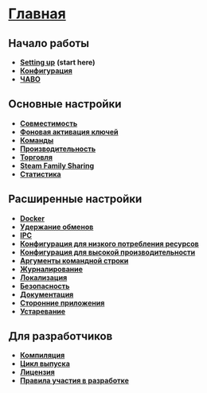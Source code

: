 # **[Главная](https://github.com/JustArchi/ArchiSteamFarm/wiki/Home-ru-RU)**

## Начало работы

* **[Setting up](https://github.com/JustArchi/ArchiSteamFarm/wiki/Setting-up)** **(start here)**
* **[Конфигурация](https://github.com/JustArchi/ArchiSteamFarm/wiki/Configuration)**
* **[ЧАВО](https://github.com/JustArchi/ArchiSteamFarm/wiki/FAQ)**

## Основные настройки

* **[Совместимость](https://github.com/JustArchi/ArchiSteamFarm/wiki/Compatibility)**
* **[Фоновая активация ключей](https://github.com/JustArchi/ArchiSteamFarm/wiki/Background-games-redeemer)**
* **[Команды](https://github.com/JustArchi/ArchiSteamFarm/wiki/Commands)**
* **[Производительность](https://github.com/JustArchi/ArchiSteamFarm/wiki/Performance)**
* **[Торговля](https://github.com/JustArchi/ArchiSteamFarm/wiki/Trading)**
* **[Steam Family Sharing](https://github.com/JustArchi/ArchiSteamFarm/wiki/Steam-Family-Sharing)**
* **[Статистика](https://github.com/JustArchi/ArchiSteamFarm/wiki/Statistics)**

## Расширенные настройки

* **[Docker](https://github.com/JustArchi/ArchiSteamFarm/wiki/Docker)**
* **[Удержание обменов](https://github.com/JustArchi/ArchiSteamFarm/wiki/Escrow)**
* **[IPC](https://github.com/JustArchi/ArchiSteamFarm/wiki/IPC)**
* **[Конфигурация для низкого потребления ресурсов](https://github.com/JustArchi/ArchiSteamFarm/wiki/Low-memory-setup)**
* **[Конфигурация для высокой производительности](https://github.com/JustArchi/ArchiSteamFarm/wiki/High-performance-setup)**
* **[Аргументы командной строки](https://github.com/JustArchi/ArchiSteamFarm/wiki/Command-line-arguments)**
* **[Журналирование](https://github.com/JustArchi/ArchiSteamFarm/wiki/Logging)**
* **[Локализация](https://github.com/JustArchi/ArchiSteamFarm/wiki/Localization)**
* **[Безопасность](https://github.com/JustArchi/ArchiSteamFarm/wiki/Security)**
* **[Документация](https://github.com/JustArchi/ArchiSteamFarm/wiki/Documentation)**
* **[Сторонние приложения](https://github.com/JustArchi/ArchiSteamFarm/wiki/Third-party-tools)**
* **[Устаревание](https://github.com/JustArchi/ArchiSteamFarm/wiki/Deprecation)**

## Для разработчиков

* **[Компиляция](https://github.com/JustArchi/ArchiSteamFarm/wiki/Compilation)**
* **[Цикл выпуска](https://github.com/JustArchi/ArchiSteamFarm/wiki/Release-cycle)**
* **[Лицензия](https://github.com/JustArchi/ArchiSteamFarm/wiki/License)**
* **[Правила участия в разработке](https://github.com/JustArchi/ArchiSteamFarm/blob/master/.github/CONTRIBUTING.md)**